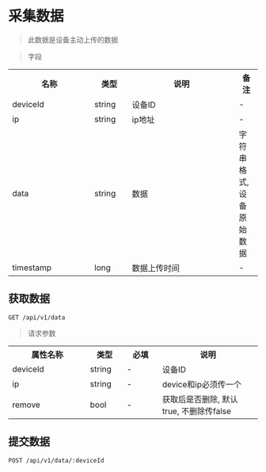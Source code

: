 # 采集数据

> 此数据是设备主动上传的数据

> 字段

<table>
    <tr>
        <th style="width:150px;">名称</th>
        <th style="width:60px;">类型</th>
        <th style="width:200px;">说明</th>
        <th>备注</th>
    </tr>
    <tr>
        <td>deviceId</td>
        <td>string</td>
        <td>设备ID</td>
        <td>-</td>
    </tr>
    <tr>
        <td>ip</td>
        <td>string</td>
        <td>ip地址</td>
        <td>-</td>
    </tr>
    <tr>
        <td>data</td>
        <td>string</td>
        <td>数据</td>
        <td>字符串格式, 设备原始数据</td>
    </tr>
    <tr>
        <td>timestamp</td>
        <td>long</td>
        <td>数据上传时间</td>
        <td>-</td>
    </tr>
</table>

## 获取数据

```
GET /api/v1/data
```
> 请求参数

<table>
    <tr>
        <th style="width:150px;">属性名称</th>
        <th style="width:60px;">类型</th>
        <th style="width:60px;">必填</th>
        <th style="width:200px;">说明</th>
    </tr>
    <tr>
        <td>deviceId</td>
        <td>string</td>
        <td>-</td>
        <td>设备ID</td>
    </tr>
    <tr>
        <td>ip</td>
        <td>string</td>
        <td>-</td>
        <td>device和ip必须传一个</td>
    </tr>
    <tr>
        <td>remove</td>
        <td>bool</td>
        <td>-</td>
        <td>获取后是否删除, 默认true, 不删除传false</td>
    </tr>
</table>

## 提交数据

```
POST /api/v1/data/:deviceId
```
